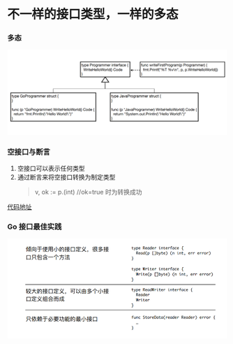 # 不一样的接口类型，一样的多态

### 多态

![多态](../resource/多态.png)

### 空接⼝与断⾔

1. 空接⼝可以表示任何类型
2. 通过断⾔来将空接⼝转换为制定类型
   > v, ok := p.(int) //ok=true 时为转换成功

[代码地址](../code/go_learning/src/ch13/empty_interface/empty_interface_test.go)

### Go 接⼝最佳实践

![接口最佳实践](../resource/接口最佳实践.png)